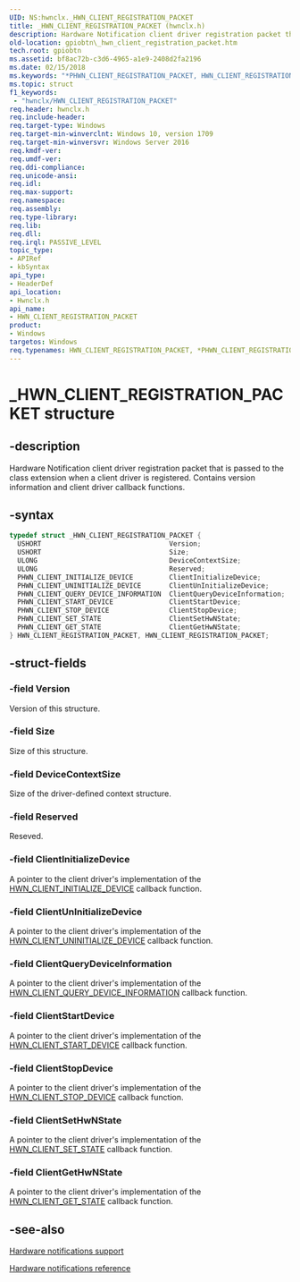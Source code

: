 ```yaml
---
UID: NS:hwnclx._HWN_CLIENT_REGISTRATION_PACKET
title: _HWN_CLIENT_REGISTRATION_PACKET (hwnclx.h)
description: Hardware Notification client driver registration packet that is passed to the class extension when a client driver is registered. Contains version information and client driver callback functions.
old-location: gpiobtn\_hwn_client_registration_packet.htm
tech.root: gpiobtn
ms.assetid: bf8ac72b-c3d6-4965-a1e9-2408d2fa2196
ms.date: 02/15/2018
ms.keywords: "*PHWN_CLIENT_REGISTRATION_PACKET, HWN_CLIENT_REGISTRATION_PACKET, HWN_CLIENT_REGISTRATION_PACKET structure, _HWN_CLIENT_REGISTRATION_PACKET, gpiobtn._hwn_client_registration_packet, hwnclx/HWN_CLIENT_REGISTRATION_PACKET"
ms.topic: struct
f1_keywords:
 - "hwnclx/HWN_CLIENT_REGISTRATION_PACKET"
req.header: hwnclx.h
req.include-header:
req.target-type: Windows
req.target-min-winverclnt: Windows 10, version 1709
req.target-min-winversvr: Windows Server 2016
req.kmdf-ver:
req.umdf-ver:
req.ddi-compliance:
req.unicode-ansi:
req.idl:
req.max-support:
req.namespace:
req.assembly:
req.type-library:
req.lib:
req.dll:
req.irql: PASSIVE_LEVEL
topic_type:
- APIRef
- kbSyntax
api_type:
- HeaderDef
api_location:
- Hwnclx.h
api_name:
- HWN_CLIENT_REGISTRATION_PACKET
product:
- Windows
targetos: Windows
req.typenames: HWN_CLIENT_REGISTRATION_PACKET, *PHWN_CLIENT_REGISTRATION_PACKET
---
```


# _HWN_CLIENT_REGISTRATION_PACKET structure


## -description


Hardware Notification client driver registration packet that is passed to the class
extension when a client driver is registered. Contains version information and
client driver callback functions.


## -syntax


```cpp
typedef struct _HWN_CLIENT_REGISTRATION_PACKET {
  USHORT                                Version;
  USHORT                                Size;
  ULONG                                 DeviceContextSize;
  ULONG                                 Reserved;
  PHWN_CLIENT_INITIALIZE_DEVICE         ClientInitializeDevice;
  PHWN_CLIENT_UNINITIALIZE_DEVICE       ClientUnInitializeDevice;
  PHWN_CLIENT_QUERY_DEVICE_INFORMATION  ClientQueryDeviceInformation;
  PHWN_CLIENT_START_DEVICE              ClientStartDevice;
  PHWN_CLIENT_STOP_DEVICE               ClientStopDevice;
  PHWN_CLIENT_SET_STATE                 ClientSetHwNState;
  PHWN_CLIENT_GET_STATE                 ClientGetHwNState;
} HWN_CLIENT_REGISTRATION_PACKET, HWN_CLIENT_REGISTRATION_PACKET;
```


## -struct-fields




### -field Version

Version of this structure.


### -field Size

Size of this structure.


### -field DeviceContextSize

Size of the driver-defined context structure.


### -field Reserved

Reseved.


### -field ClientInitializeDevice

A pointer to the client driver's implementation of the <a href="..\hwnclx\nc-hwnclx-hwn_client_initialize_device.md">HWN_CLIENT_INITIALIZE_DEVICE</a> callback function.


### -field ClientUnInitializeDevice

A pointer to the client driver's implementation of the <a href="..\hwnclx\nc-hwnclx-hwn_client_uninitialize_device.md">HWN_CLIENT_UNINITIALIZE_DEVICE</a> callback function.


### -field ClientQueryDeviceInformation

A pointer to the client driver's implementation of the  <a href="..\hwnclx\nc-hwnclx-hwn_client_query_device_information.md">HWN_CLIENT_QUERY_DEVICE_INFORMATION</a> callback function.


### -field ClientStartDevice

A pointer to the client driver's implementation of the  <a href="..\hwnclx\nc-hwnclx-hwn_client_start_device.md">HWN_CLIENT_START_DEVICE</a> callback function.


### -field ClientStopDevice

A pointer to the client driver's implementation of the  <a href="..\hwnclx\nc-hwnclx-hwn_client_stop_device.md">HWN_CLIENT_STOP_DEVICE</a> callback function.


### -field ClientSetHwNState

A pointer to the client driver's implementation of the  <a href="..\hwnclx\nc-hwnclx-hwn_client_set_state.md">HWN_CLIENT_SET_STATE</a> callback function.


### -field ClientGetHwNState

A pointer to the client driver's implementation of the  <a href="..\hwnclx\nc-hwnclx-hwn_client_get_state.md">HWN_CLIENT_GET_STATE</a> callback function.


## -see-also

<a href="https://docs.microsoft.com/windows-hardware/drivers/gpiobtn/hardware-notifications-support">Hardware notifications support</a>



<a href="https://docs.microsoft.com/windows-hardware/drivers/ddi/index">Hardware notifications reference</a>



 

 


